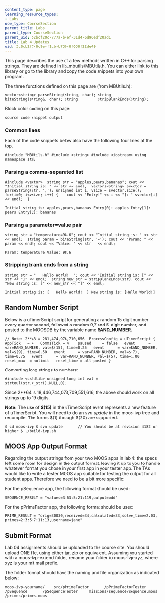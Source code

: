 ```yaml
---
content_type: page
learning_resource_types:
- Labs
ocw_type: CourseSection
parent_title: Labs
parent_type: CourseSection
parent_uid: 52bcf20c-777a-b4ef-31d4-6d96edf20ad1
title: Lab 4 Updates
uid: 3c8cb2f7-8c9e-f1cb-b739-8f038f22de49
---
```


This page describes the use of a few methods written in C++ for parsing strings. They are defined in lib\_mbutils/MBUtils.h. You can either link to this library or go to the library and copy the code snippets into your own program.

The three functions defined on this page are (from MBUtils.h):

```
vector<string> parseString(string, char); string         biteString(string&, char); string         stripBlankEnds(string);
```

Block color coding on this page:

```
source code snippet output
```

### Common lines

Each of the code snippets below also have the following four lines at the top.

```
#include "MBUtils.h" #include <string> #include <iostream> using namespace std;
```

### Parsing a comma-separated list

```
#include <vector>  string str = "apples,pears,bananas"; cout << "Initial string is: " << str << endl;  vectors<string> svector = parseString(str, ','); unsigned int i, vsize = svector.size(); for(i=0; i<vsize; i++) {    cout << "Entry[" << i << "]: " svector[i] << endl;  }
```

```
Initial string is: apples,pears,bananas Entry[0]: apples Entry[1]: pears Entry[2]: bananas
```

### Parsing a parameter=value pair

```
string str = "temperature=98.6"; cout << "Initial string is: " << str << endl;  string param = biteString(str, '='); cout << "Param: " << param << endl; cout << "Value: " << str   << endl;
```

```
Param: temperature Value: 98.6
```

### Stripping blank ends from a string

```
string str = "   Hello World!  "; cout << "Initial string is: [" << str << "]" << endl;  string new_str = stripBlankEnds(str); cout << "New string is: [" << new_str << "]" << endl;
```

```
Initial string is: [   Hello World!  ] New string is: [Hello World!]
```

Random Number Script
--------------------

Below is a uTimerScript script for generating a random 15 digit number every quarter second, followed a random 9,7 and 5-digit number, and posted to the MOOSDB by the variable name **RAND\_NUMBER.**

```
// Note: 2**48 = 281,474,976,710,656  ProcessConfig = uTimerScript {   AppTick   = 4   CommsTick = 4    paused     = false   event      = var=RAND_NUMBER, val=$(15), time=0.25   event      = var=RAND_NUMBER, val=$(9), time=0.50   event      = var=RAND_NUMBER, val=$(7), time=0.75   event      = var=RAND_NUMBER, val=$(5), time=1.00   reset_max  = nolimit   reset_time = all-posted }
```

Converting long strings to numbers:

```
#include <cstdlib> unsigned long int val = strtoul(str.c_str(),NULL,0);
```

Since 2\*\*64 is 18,446,744,073,709,551,616, the above should work on all strings up to 19 digits.

**Note:** The use of **$(15)** in the uTimerScript event represents a new feature of uTimerScript. You will need to do an _svn update_ in the moos-ivp tree and recompile. The forms $(1) through $(20) are supported.

```
$ cd moos-ivp $ svn update       // You should be at revision 4182 or higher $ ./build-ivp.sh
```

MOOS App Output Format
----------------------

Regarding the output strings from your two MOOS apps in lab 4: the specs left some room for design in the output format, leaving it up to you to handle whatever format you chose in your first app in your tester app. The TAs would like to write a tester MOOS app suitable for testing the output for all student apps. Therefore we need to be a bit more specific:

For the pSequence app, the following format should be used:

```
SEQUENCE_RESULT = "values=3:63:5:21:119,output=odd"
```

For the pPrimeFactor app, the following format should be used:

```
PRIME_RESULT = "orig=30030,received=34,calculated=33,solve_time=2.03,                   primes=2:3:5:7:11:13,username=jane"
```

Submit Format
-------------

Lab 04 assignments should be uploaded to the course site. You should upload ONE file, using either tar, zip or equivalent. Assuming you started with a moos-ivp-extend folder, rename your folder to moos-ivp-xyz, where xyz is your mit mail prefix.

The folder format should have the naming and file organization as indicated below:

```
moos-ivp-yourname/    src/pPrimeFactor       /pPrimeFactorTester       /pSequence       /pSequenceTester     missions/sequence/sequence.moos            /primes/primes.moos
```